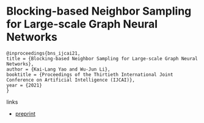 # Blocking-based Neighbor Sampling for Large-scale Graph Neural Networks

```
@inproceedings{bns_ijcai21,
title = {Blocking-based Neighbor Sampling for Large-scale Graph Neural Networks},
author = {Kai-Lang Yao and Wu-Jun Li},
booktitle = {Proceedings of the Thirtieth International Joint Conference on Artificial Intelligence (IJCAI)},
year = {2021}
}
```

links
- [preprint](https://cs.nju.edu.cn/lwj/paper/IJCAI21_BNS.pdf)
